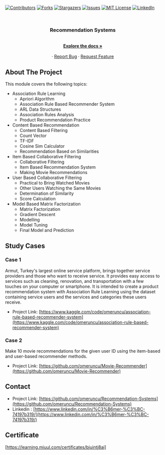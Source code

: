 [![Contributors][contributors-shield]][contributors-url]
[![Forks][forks-shield]][forks-url]
[![Stargazers][stars-shield]][stars-url]
[![Issues][issues-shield]][issues-url]
[![MIT License][license-shield]][license-url]
[![LinkedIn][linkedin-shield]][linkedin-url]

<!-- PROJECT LOGO -->
<br />
<p align="center">
  <a href="https://github.com/omeruncu/Recommendation-Systems"></a>

  <h3 align="center">Recommendation Systems</h3>

  <p align="center">
    <br />
    <a href="https://github.com/omeruncu/Recommendation-Systems"><strong>Explore the docs »</strong></a>
    <br />
    <br />
    ·
    <a href="https://github.com/omeruncu/Recommendation-Systems/issues">Report Bug</a>
    ·
    <a href="https://github.com/omeruncu/Recommendation-Systems/issues">Request Feature</a>
  </p>
</p>

<!-- ABOUT THE PROJECT -->
## About The Project
This module covers the following topics:
- Association Rule Learning
  - Apriori Algorithm
  - Association Rule Based Recommender System
  - ARL Data Structures
  - Association Rules Analysis
  - Product Recommendation Practice
- Content Based Recommendation
  - Content Based Filtering
  - Count Vector
  - TF-IDF
  - Cosine Sim Calculator
  - Recommendation Based on Similarities
- Item Based Collaborative Filtering
  - Collaborative Filtering
  - Item Based Recommendation System
  - Making Movie Recommendations
- User Based Collaborative Filtering
  - Practical to Bring Watched Movies
  - Other Users Watching the Same Movies
  - Determination of Similarity
  - Score Calculation
- Model Based Matrix Factorization
  - Matrix Factorization
  - Gradient Descent
  - Modelling
  - Model Tuning
  - Final Model and Prediction

<!-- STUDY CASES -->
## Study Cases
### Case 1 
Armut, Turkey's largest online service platform, brings together service providers and those who want to receive service. It provides easy access to services such as cleaning, renovation, and transportation with a few touches on your computer or smartphone. It is intended to create a product recommendation system with Association Rule Learning using the dataset containing service users and the services and categories these users receive.
* Project Link: [https://www.kaggle.com/code/omeruncu/association-rule-based-recommender-system](https://www.kaggle.com/code/omeruncu/association-rule-based-recommender-system)

### Case 2
Make 10 movie recommendations for the given user ID using the item-based and user-based recommender methods.
* Project Link: [https://github.com/omeruncu/Movie-Recommender](https://github.com/omeruncu/Movie-Recommender)

<!-- CONTACT -->
## Contact

* Project Link: [https://github.com/omeruncu/Recommendation-Systems](https://github.com/omeruncu/Recommendation-Systems)
* Linkedin : [https://www.linkedin.com/in/%C3%B6mer-%C3%BC-74197b319/](https://www.linkedin.com/in/%C3%B6mer-%C3%BC-74197b319/)

## Certificate
[https://learning.miuul.com/certificates/bjuintj8ai]

<!-- MARKDOWN LINKS & IMAGES -->
<!-- https://www.markdownguide.org/basic-syntax/#reference-style-links -->
[contributors-shield]: https://img.shields.io/github/contributors/omeruncu/Recommendation-Systems.svg?style=for-the-badge
[contributors-url]: https://github.com/omeruncu/Recommendation-Systems/graphs/contributors
[forks-shield]: https://img.shields.io/github/forks/omeruncu/Recommendation-Systems.svg?style=for-the-badge
[forks-url]: https://github.com/omeruncu/Recommendation-Systems/network/members
[stars-shield]: https://img.shields.io/github/stars/omeruncu/Recommendation-Systems.svg?style=for-the-badge
[stars-url]: https://github.com/omeruncu/Recommendation-Systems/stargazers
[issues-shield]: https://img.shields.io/github/issues/omeruncu/Recommendation-Systems.svg?style=for-the-badge
[issues-url]: https://github.com/omeruncu/Measurement-Problems/issues
[license-shield]: https://img.shields.io/github/license/omeruncu/Recommendation-Systems.svg?style=for-the-badge
[license-url]: https://github.com/omeruncu/Recommendation-Systems/blob/master/LICENSE.txt
[linkedin-shield]: https://img.shields.io/badge/-LinkedIn-black.svg?style=for-the-badge&logo=linkedin&colorB=555
[linkedin-url]: https://www.linkedin.com/in/%C3%B6mer-%C3%BC-74197b319/
